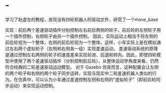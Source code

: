 # -
学习了赵虚左的教程，发现没有四轮机器人的驱动文件，研究了一个move_base

实现：前后两个差速驱动插件分别控制左右前后两侧的轮子，前后轮的左侧轮子用一个插件控制，右侧轮子由另一个插件控制。
     因此，实际运动上相当于将左侧的前后轮视为一个整体，右侧的前后轮视为一个整体。这样，小车实际上是在模拟通过左右两个虚拟轮子（左侧和右侧各一组）实现差速运动。
     差速驱动系统的原理是通过控制左右两侧的轮子的速度差来实现前进、后退和转向。因此，即使四轮模型中使用了两个差速驱动插件（分别控制前后轮），从整体运动学角度来看，仍然符合经典的二轮差速驱动运动模型。
     对于 Gazebo 仿真而言，这种配置会让左侧的两个轮子和右侧的两个轮子同步运转，实现与现实中二轮差速机器人类似的行为。在仿真中，可以认为小车通过差速控制左侧和右侧的“虚拟轮子”（即前后轮同步运动）来实现运动控制。
